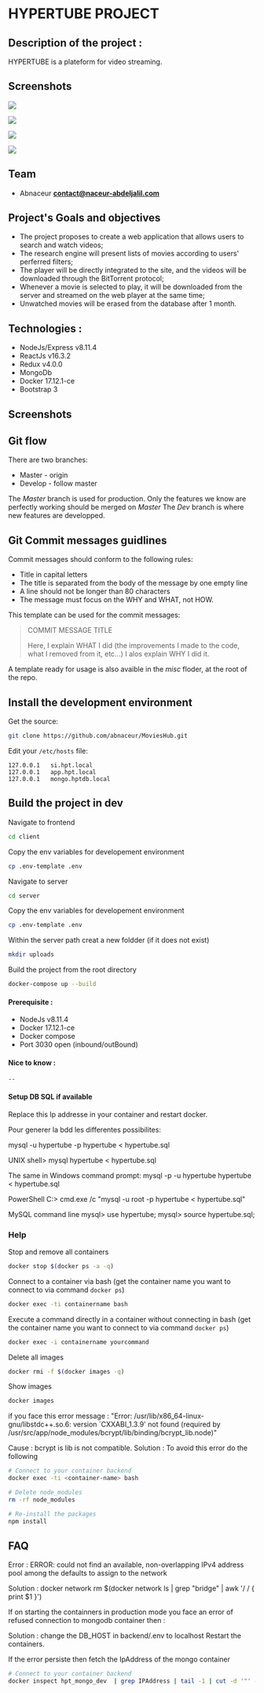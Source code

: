 # HYPERTUBE PROJECT

## Description of the project :

HYPERTUBE is a plateform for video streaming.

## Screenshots

![](https://github.com/abnaceur/MoviesHub/blob/develop/docs/video.gif?raw=true)

![](https://github.com/abnaceur/MoviesHub/blob/develop/docs/Movies1.png?raw=true)

![](https://github.com/abnaceur/MoviesHub/blob/develop/docs/2.png?raw=true)

![](https://github.com/abnaceur/MoviesHub/blob/develop/docs/3.png?raw=true)


## Team
- Abnaceur **contact@naceur-abdeljalil.com** 

## Project's Goals and objectives

- The project proposes to create a web application that allows users to search
  and watch videos;
- The research engine will present lists of movies according to users' perferred
  filters;
- The player will be directly integrated to the site, and the videos will be
  downloaded through the BitTorrent protocol;
- Whenever a movie is selected to play, it will be downloaded from the server
  and streamed on the web player at the same time;
- Unwatched movies will be erased from the database after 1 month.

## Technologies :

- NodeJs/Express v8.11.4
- ReactJs v16.3.2
- Redux v4.0.0
- MongoDb
- Docker 17.12.1-ce
- Bootstrap 3

## Screenshots

## Git flow

There are two branches:

- Master - origin
- Develop - follow master

The _Master_ branch is used for production. Only the features we know are
perfectly working should be merged on _Master_ The _Dev_ branch is where new
features are developped.

## Git Commit messages guidlines

Commit messages should conform to the following rules:

- Title in capital letters
- The title is separated from the body of the message by one empty line
- A line should not be longer than 80 characters
- The message must focus on the WHY and WHAT, not HOW.

This template can be used for the commit messages:

> COMMIT MESSAGE TITLE
>
> Here, I explain WHAT I did (the improvements I made to the code, what I
> removed from it, etc...) I alos explain WHY I did it.

A template ready for usage is also avaible in the _misc_ floder, at the root of
the repo.

## Install the development environment

Get the source:

```bash
git clone https://github.com/abnaceur/MoviesHub.git
```

Edit your `/etc/hosts` file:

```
127.0.0.1   si.hpt.local
127.0.0.1   app.hpt.local
127.0.0.1   mongo.hptdb.local
```

## Build the project in dev

Navigate to frontend

```bash
cd client
```

Copy the env variables for developement environment

```bash
cp .env-template .env
```

Navigate to server

```bash
cd server
```

Copy the env variables for developement environment

```bash
cp .env-template .env
```

Within the server path creat a new foldder (if it does not exist)

```bash
mkdir uploads
```

Build the project from the root directory

```bash
docker-compose up --build
```

#### Prerequisite :

- NodeJs v8.11.4
- Docker 17.12.1-ce
- Docker compose
- Port 3030 open (inbound/outBound)

#### Nice to know :

    --

#### Setup DB SQL if available

Replace this Ip addresse in your container and restart docker.

Pour generer la bdd les differentes possibilites:

mysql -u hypertube -p hypertube < hypertube.sql

UNIX shell> mysql hypertube < hypertube.sql

The same in Windows command prompt: mysql -p -u hypertube hypertube <
hypertube.sql

PowerShell C:\> cmd.exe /c "mysql -u root -p hypertube < hypertube.sql"

MySQL command line mysql> use hypertube; mysql> source hypertube.sql;

### Help

Stop and remove all containers

```bash
docker stop $(docker ps -a -q)
```

Connect to a container via bash (get the container name you want to connect to
via command `docker ps`)

```bash
docker exec -ti containername bash
```

Execute a command directly in a container without connecting in bash (get the
container name you want to connect to via command `docker ps`)

```bash
docker exec -i containername yourcommand
```

Delete all images

```bash
docker rmi -f $(docker images -q)
```

Show images

```bash
docker images
```

if you face this error message : "Error:
/usr/lib/x86_64-linux-gnu/libstdc++.so.6: version `CXXABI_1.3.9' not found
(required by /usr/src/app/node_modules/bcrypt/lib/binding/bcrypt_lib.node)"

Cause : bcrypt is lib is not compatible. Solution : To avoid this error do the
following

```bash
# Connect to your container backend
docker exec -ti <container-name> bash

# Delete node_modules
rm -rf node_modules

# Re-install the packages
npm install
```

## FAQ

Error : ERROR: could not find an available, non-overlapping IPv4 address pool
among the defaults to assign to the network

Solution : docker network rm
$(docker network ls | grep "bridge" | awk '/ / { print $1 }')

If on starting the containners in production mode you face an error of refused
connection to mongodb container then :

Solution : change the DB_HOST in backend/.env to localhost Restart the
containers.

If the error persiste then fetch the IpAddress of the mongo container

```bash
# Connect to your container backend
docker inspect hpt_mongo_dev  | grep IPAddress | tail -1 | cut -d '"' -f4
```
